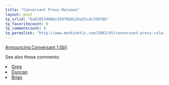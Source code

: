 ```yaml
---
title: "Conversant Press Release"
layout: post
tp_urlid: "6a010534988cd3970b0120a55cdc35970b"
tp_favoritecount: 0
tp_commentcount: 0
tp_permalink: "http://www.monkinetic.com/2002/05/conversant-press-release.html"
---
```

<a href="http://conversant.macrobyte.net/news/2002/05/21#MSG229">Announcing Conversant 1.0b1</a>.

See also these comments:
<li><a href="http://greg.turtleprod.com/index/2002/05/21#MSG1028">Greg</a></li>
<li><a href="http://duncan.smeed.org/2629">Duncan</a></li>
<li><a href="http://brian.carnell.com/2372">Brian</a></li>
